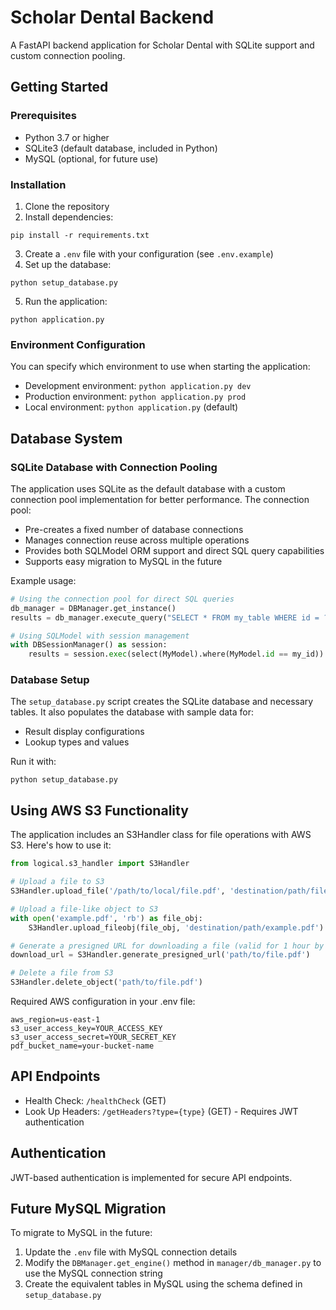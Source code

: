# Scholar Dental Backend

A FastAPI backend application for Scholar Dental with SQLite support and custom connection pooling.

## Getting Started

### Prerequisites

- Python 3.7 or higher
- SQLite3 (default database, included in Python)
- MySQL (optional, for future use)

### Installation

1. Clone the repository
2. Install dependencies:

```
pip install -r requirements.txt
```

3. Create a `.env` file with your configuration (see `.env.example`)
4. Set up the database:

```
python setup_database.py
```

5. Run the application:

```
python application.py
```

### Environment Configuration

You can specify which environment to use when starting the application:

- Development environment: `python application.py dev`
- Production environment: `python application.py prod`
- Local environment: `python application.py` (default)

## Database System

### SQLite Database with Connection Pooling

The application uses SQLite as the default database with a custom connection pool implementation for better performance. The connection pool:

- Pre-creates a fixed number of database connections
- Manages connection reuse across multiple operations
- Provides both SQLModel ORM support and direct SQL query capabilities
- Supports easy migration to MySQL in the future

Example usage:

```python
# Using the connection pool for direct SQL queries
db_manager = DBManager.get_instance()
results = db_manager.execute_query("SELECT * FROM my_table WHERE id = ?", (my_id,))

# Using SQLModel with session management
with DBSessionManager() as session:
    results = session.exec(select(MyModel).where(MyModel.id == my_id)).all()
```

### Database Setup

The `setup_database.py` script creates the SQLite database and necessary tables. It also populates the database with sample data for:

- Result display configurations
- Lookup types and values

Run it with:
```
python setup_database.py
```

## Using AWS S3 Functionality

The application includes an S3Handler class for file operations with AWS S3. Here's how to use it:

```python
from logical.s3_handler import S3Handler

# Upload a file to S3
S3Handler.upload_file('/path/to/local/file.pdf', 'destination/path/file.pdf')

# Upload a file-like object to S3
with open('example.pdf', 'rb') as file_obj:
    S3Handler.upload_fileobj(file_obj, 'destination/path/example.pdf')

# Generate a presigned URL for downloading a file (valid for 1 hour by default)
download_url = S3Handler.generate_presigned_url('path/to/file.pdf')

# Delete a file from S3
S3Handler.delete_object('path/to/file.pdf')
```

Required AWS configuration in your .env file:

```
aws_region=us-east-1
s3_user_access_key=YOUR_ACCESS_KEY
s3_user_access_secret=YOUR_SECRET_KEY
pdf_bucket_name=your-bucket-name
```

## API Endpoints

- Health Check: `/healthCheck` (GET)
- Look Up Headers: `/getHeaders?type={type}` (GET) - Requires JWT authentication

## Authentication

JWT-based authentication is implemented for secure API endpoints.

## Future MySQL Migration

To migrate to MySQL in the future:
1. Update the `.env` file with MySQL connection details
2. Modify the `DBManager.get_engine()` method in `manager/db_manager.py` to use the MySQL connection string
3. Create the equivalent tables in MySQL using the schema defined in `setup_database.py` 